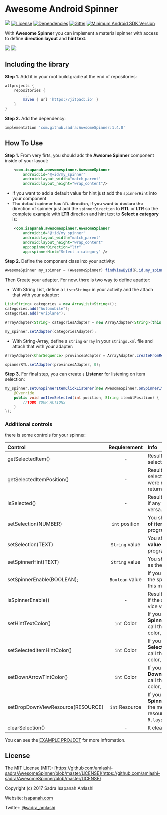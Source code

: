 # Awesome Android Spinner
[![](https://jitpack.io/v/amlashi-sadra/AwesomeSpinner.svg)](https://jitpack.io/#amlashi-sadra/AwesomeSpinner)
[![License](https://img.shields.io/badge/licence-MIT-lightgrey.svg?style=flat)](https://github.com/amlashi-sadra/AwesomeSpinner/blob/master/LICENSE)
[![Dependencies](https://img.shields.io/badge/dependencies-non-yellow.svg?style=flat)](#)
[![Gitter](https://img.shields.io/badge/gitter-join%20chat-%23E91E63.svg?style=flat)](https://gitter.im/AwesomeSpinner)
[![Minimum Android SDK Version](https://img.shields.io/badge/Minimum%20Android%20SDK-14-blue.svg)](#)

With **Awesome Spinner** you can implement a material spinner with access to define **direction layout** and **hint text**.

![](https://github.com/amlashi-sadra/AwesomeSpinner/blob/master/art/awesome_spinner_rtl.gif)
![](https://github.com/amlashi-sadra/AwesomeSpinner/blob/master/art/awesome_spinner_ltr.gif)


## Including the library

**Step 1.** Add it in your root build.gradle at the end of repositories:
```groovy
allprojects {
	repositories {
		...
		maven { url 'https://jitpack.io' }
	}
}
```

**Step 2.** Add the dependency:
```groovy
implementation 'com.github.sadra:AwesomeSpinner:1.4.0'
```

## How To Use

**Step 1.** From very firts, you should add the **Awsome Spinner** component inside of your layout:
```xml
    <com.isapanah.awesomespinner.AwesomeSpinner
        android:id="@+id/my_spinner"
        android:layout_width="match_parent"
        android:layout_height="wrap_content"/>
```

- If you want to add a default value for hint just add the `spinnerHint` into your component
- The default spinner has `RTL` direction, if you want to declare the direction of spinner just add the `spinnerDirection` to **RTL** or **LTR**
so the complete example with **LTR** direction and hint text to **Select a category** is:
```xml
    <com.isapanah.awesomespinner.AwesomeSpinner
        android:id="@+id/my_spinner"
        android:layout_width="match_parent"
        android:layout_height="wrap_content"
        app:spinnerDirection="ltr"
        app:spinnerHint="Select a category" />
```

**Step 2.** Define the component class into your activity:
```java
AwesomeSpinner my_spinner = (AwesomeSpinner) findViewById(R.id.my_spinner);
```
Then Create your adapter. For now, there is two way to define apadter:
- With String List, define a `List<String>` in your activity and the attach that with your adapter:
```java
List<String> categories = new ArrayList<String>();
categories.add("Automobile");
categories.add("Ariplane");

ArrayAdapter<String> categoriesAdapter = new ArrayAdapter<String>(this, android.R.layout.simple_spinner_item, categories);

my_spinner.setAdapter(categoriesAdapter);
```
- With String-Array, define a `string-array` in your `strings.xml` file and attach that with your adapter:
```java
ArrayAdapter<CharSequence> provincesAdapter = ArrayAdapter.createFromResource(this, R.array.iran_provinces, android.R.layout.simple_spinner_item);

spinnerRTL.setAdapter(provincesAdapter, 0);
```

**Step 3.** For final step, you can create a **Listener** for listening on item selection:
```java
my_spinner.setOnSpinnerItemClickListener(new AwesomeSpinner.onSpinnerItemClickListener<String>() {
    @Override
    public void onItemSelected(int position, String itemAtPosition) {
        //TODO YOUR ACTIONS
    }
});
```

### Additional controls
there is some controls for your spinner:

| Control | Requierement | Info |
| :------------- |:-------------:| :-----|
| getSelectedItem() | - | Result = `String`: Returns the selected item |
| getSelectedItemPosition() | - | Result = `int`: Returns the selected item position. If there were no selected item, it returns `-1`. |
| isSelected() | - | Result = `boolean`: Returns **true** if any item selected, and vice versa. |
| setSelection(NUMBER) | `int` position | You should pass the **position of item** to select the item programatically. |
| setSelection(TEXT) | `String` value | You should pass the **item value** to select the item programatically. |
| setSpinnerHint(TEXT) | `String` value | You should pass a `sting` value as the hint text for the spinner. |
| setSpinnerEnable(BOOLEAN); | `Boolean` value | If you want enable or disable the spinner, you should call this method. |
| isSpinnerEnable() | - | Result = `boolean`: Returns **true** if the spinner is enabled, and vice versa. |
| setHintTextColor() | `int` Color | If you need to change the **Spinner Hint Text** color, just call the method and pass you color, ex: `Color.BLUE`. |
| setSelectedItemHintColor() | `int` Color | If you need to change the **Selected Item Hint** color, just call the method and pass you color, ex: `Color.BLUE`. |
| setDownArrowTintColor() | `int` Color | If you need to change the **Down Arrow** hint color, just call the method and pass you color, ex: `Color.BLUE`. |
| setDropDownViewResource(RESOURCE) | `int` Resource | If you need to change the **Spinner Row stype**, just call the method and pass you resource, ex: `R.layout.my_sipnner_row_item`. |
| clearSelection() | - | It clears the spinner selection. |

You can see the [EXAMPLE PROJECT](https://github.com/amlashi-sadra/AwesomeSpinner/tree/master/app/src/main) for more infromation.

## License

The MIT License (MIT): [https://github.com/amlashi-sadra/AwesomeSpinner/blob/master/LICENSE](https://github.com/amlashi-sadra/AwesomeSpinner/blob/master/LICENSE)

Copyright (c) 2017 Sadra Isapanah Amlashi

Website: [isapanah.com](http://isapanah.com)

Twitter: [@sadra_amlashi](https://twitter.com/sadra_amlashi)
